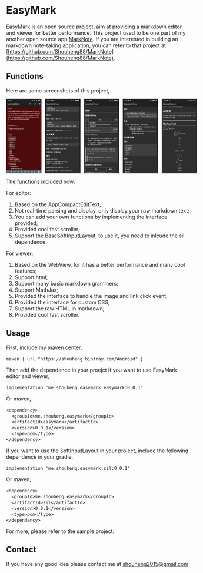 # EasyMark

EasyMark is an open source project, aim at providing a markdown editor and viewer for better performance. This project used to be one part of my another open source app [MarkNote](https://github.com/Shouheng88/MarkNote). If you are interested in building an markdown note-taking application, you can refer to that project at [https://github.com/Shouheng88/MarkNote](https://github.com/Shouheng88/MarkNote).

## Functions

Here are some screenshots of this project,

<div style="display:flex;" id="target">
<img  src="images/Screenshot_20181125-220420.jpg" width="19%" >
<img style="margin-left:10px;" src="images/Screenshot_20181125-220430.jpg" width="19%" >
<img style="margin-left:10px;" src="images/Screenshot_20181125-220438.jpg" width="19%" >
<img style="margin-left:10px;" src="images/Screenshot_20181125-220446.jpg" width="19%" >
<img style="margin-left:10px;" src="images/Screenshot_20181125-220454.jpg" width="19%" >
</div>

The functions included now:

For editor:

1. Based on the AppCompactEditText;
2. Not real-time parsing and display, only display your raw markdown text;
3. You can add your own functions by implementing the interface provided;
4. Provided cool fast scroller;
5. Support the BaseSoftInputLayout, to use it, you need to inlcude the sil dependence.

For viewer:

1. Based on the WebView, for it has a better performance and many cool features;
2. Support html;
3. Support many basic markdown grammers;
4. Support MathJax;
5. Provided the interface to handle the image and link click event;
6. Provided the interface for custom CSS;
7. Support the raw HTML in markdown;
8. Provided cool fast scroller.

## Usage

First, include my maven center,

    maven { url "https://shouheng.bintray.com/Android" }

Then add the dependence in your proejct if you want to use EasyMark editor and viewer,

    implementation 'me.shouheng.easymark:easymark:0.0.1'

Or maven, 
	
	<dependency>
	  <groupId>me.shouheng.easymark</groupId>
	  <artifactId>easymark</artifactId>
	  <version>0.0.1</version>
	  <type>pom</type>
	</dependency>	
	
If you want to use the SoftInputLayout in your project, include the following dependence in your gradle,

	implementation 'me.shouheng.easymark:sil:0.0.1'

Or maven,

	<dependency>
	  <groupId>me.shouheng.easymark</groupId>
	  <artifactId>sil</artifactId>
	  <version>0.0.1</version>
	  <type>pom</type>
	</dependency>
	
For more, please refer to the sample project.

## Contact

If you have any good idea please contact me at [shouheng2015@gmail.com](mailto:shuoheng2015@gmail.com)
